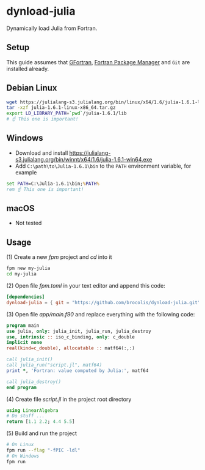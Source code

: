 # dynload-julia

Dynamically load Julia from Fortran.

## Setup
This guide assumes that [GFortran](https://gcc.gnu.org/fortran/), [Fortran Package Manager](https://github.com/fortran-lang/fpm)
and `Git` are installed already.

## Debian Linux
```sh
wget https://julialang-s3.julialang.org/bin/linux/x64/1.6/julia-1.6.1-linux-x86_64.tar.gz
tar -xzf julia-1.6.1-linux-x86_64.tar.gz
export LD_LIBRARY_PATH=`pwd`/julia-1.6.1/lib
# ☝️ This one is important!
```

## Windows
- Download and install https://julialang-s3.julialang.org/bin/winnt/x64/1.6/julia-1.6.1-win64.exe
- Add `C:\path\to\Julia-1.6.1\bin` to the `PATH` environment variable, for example
```bat
set PATH=C:\Julia-1.6.1\bin;%PATH%
rem ☝️ This one is important!
```

## macOS
- Not tested

## Usage
(1) Create a new _fpm_ project and _cd_ into it
```sh
fpm new my-julia
cd my-julia
```
(2) Open file _fpm.toml_ in your text editor and append this code:
```toml
[dependencies]
dynload-julia = { git = "https://github.com/brocolis/dynload-julia.git" }
```
(3) Open file _app/main.f90_ and replace everything with the following code:
```fortran
program main
use julia, only: julia_init, julia_run, julia_destroy
use, intrinsic :: iso_c_binding, only: c_double
implicit none
real(kind=c_double), allocatable :: matf64(:,:)

call julia_init()
call julia_run("script.jl", matf64)
print *, 'Fortran: value computed by Julia:', matf64

call julia_destroy()
end program
```
(4) Create file _script.jl_ in the project root directory
```julia
using LinearAlgebra
# Do stuff ...
return [1.1 2.2; 4.4 5.5]
```

(5) Build and run the project
```sh
# On Linux
fpm run --flag "-fPIC -ldl"
# On Windows
fpm run
```